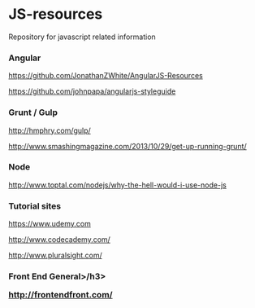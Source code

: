 JS-resources
============

Repository for javascript related information

<h3>Angular</h3>

https://github.com/JonathanZWhite/AngularJS-Resources

https://github.com/johnpapa/angularjs-styleguide

<h3>Grunt / Gulp</h3>

http://hmphry.com/gulp/

http://www.smashingmagazine.com/2013/10/29/get-up-running-grunt/

<h3>Node</h3>

http://www.toptal.com/nodejs/why-the-hell-would-i-use-node-js

<h3>Tutorial sites</h3>

https://www.udemy.com

http://www.codecademy.com/

http://www.pluralsight.com/

<h3>Front End General>/h3>

http://frontendfront.com/


